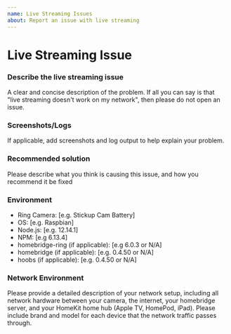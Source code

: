 ```yaml
---
name: Live Streaming Issues
about: Report an issue with live streaming
---
```


<!--
Please DO NOT DELETE THIS TEMPLATE or your issue may be closed immediately.
Before opening an issue, search for open and closed GitHub issues that match your situation.

PLEASE THOROUGHLY READ https://github.com/dgreif/ring/wiki/Camera-Troubleshooting#live-stream-troubleshooting BEFORE OPENING AN ISSUE

**Please Note**: Live streaming issues are extremely difficult to diagnose and reproduce.  If you have followed all of the advice in the wiki and still have issues, there is likely nothing that I can do for you.  Please only open an issue if you have a deep understanding of the network issue and have an actual suggestion for how to fix it.
-->

# Live Streaming Issue

### Describe the live streaming issue
<!-- ✍️edit: --> A clear and concise description of the problem.  If all you can say is that "live streaming doesn't work on my network", then please do not open an issue.

### Screenshots/Logs
<!-- ✍️edit: --> If applicable, add screenshots and log output to help explain your problem.

### Recommended solution
<!-- ✍️edit: --> Please describe what you think is causing this issue, and how you recommend it be fixed

### Environment
<!-- ✍️edit: -->
 - Ring Camera: [e.g. Stickup Cam Battery]
 - OS: [e.g. Raspbian]
 - Node.js: [e.g. 12.14.1] <!-- run `node -v` to get current version -->
 - NPM: [e.g 6.13.4] <!-- run `npm -v` to get current version -->
 - homebridge-ring (if applicable): [e.g 6.0.3 or N/A]
 - homebridge (if applicable): [e.g. 0.4.50 or N/A]
 - hoobs (if applicable): [e.g. 0.4.50 or N/A]

### Network Environment
<!-- ✍️edit: --> Please provide a detailed description of your network setup, including all network hardware between your camera, the internet, your homebridge server, and your HomeKit home hub (Apple TV, HomePod, iPad).  Please include brand and model for each device that the network traffic passes through.
